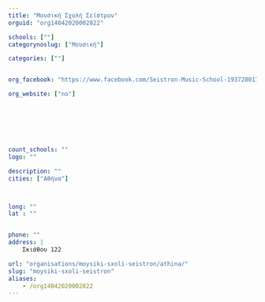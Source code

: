 ```yaml
---
title: "Μουσική Σχολή Σείστρον"
orguid: "org14042020002822"

schools: [""]
categorynoslug: ["Μουσική"]

categories: [""]


org_facebook: "https://www.facebook.com/Seistron-Music-School-193728017049/"

org_website: ["no"]







count_schools: ""
logo: ""

description: ""
cities: ["Αθήνα"]



long: ""
lat : ""


phone: ""
address: |
    Σκιάθου 122

url: "organisations/moysiki-sxoli-seistron/athina/"
slug: "moysiki-sxoli-seistron"
aliases:
    - /org14042020002822
---
```



